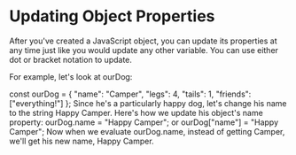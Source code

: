 # Updating Object Properties

After you've created a JavaScript object, you can update its properties at any time just like you would update any other variable. You can use either dot or bracket notation to update.

For example, let's look at ourDog:

const ourDog = {
  "name": "Camper",
  "legs": 4,
  "tails": 1,
  "friends": ["everything!"]
};
Since he's a particularly happy dog, let's change his name to the string Happy Camper. Here's how we update his object's name property: ourDog.name = "Happy Camper"; or ourDog["name"] = "Happy Camper"; Now when we evaluate ourDog.name, instead of getting Camper, we'll get his new name, Happy Camper.